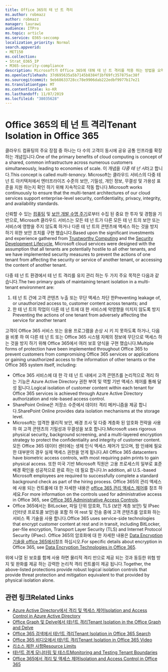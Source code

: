 ```yaml
---
title: Office 365의 테 넌 트 격리
ms.author: robmazz
author: robmazz
manager: laurawi
audience: ITPro
ms.topic: article
ms.service: O365-seccomp
localization_priority: Normal
search.appverid:
- MET150
ms.collection:
- Strat_O365_IP
- M365-security-compliance
description: Microsoft가 Office 365에 대해 테 넌 트 격리를 적용 하는 방법을 요약해 서 설명 합니다.
ms.openlocfilehash: 37d695635a5b7145b8384f1bf69fc357875ac38f
ms.sourcegitcommit: 9eb68633728cc78e9906dab222edbf9977b17e21
ms.translationtype: MT
ms.contentlocale: ko-KR
ms.lasthandoff: 11/07/2019
ms.locfileid: "38035628"
---
```

# <a name="tenant-isolation-in-office-365"></a><span data-ttu-id="01bf2-103">Office 365의 테 넌 트 격리</span><span class="sxs-lookup"><span data-stu-id="01bf2-103">Tenant Isolation in Office 365</span></span>

<span data-ttu-id="01bf2-104">클라우드 컴퓨팅의 주요 장점 중 하나는 다 수의 고객이 동시에 공유 공통 인프라를 확장 하는 개념입니다.</span><span class="sxs-lookup"><span data-stu-id="01bf2-104">One of the primary benefits of cloud computing is concept of a shared, common infrastructure across numerous customers simultaneously, leading to economies of scale.</span></span> <span data-ttu-id="01bf2-105">이 개념을 *다중 테 넌 시*라고 합니다.</span><span class="sxs-lookup"><span data-stu-id="01bf2-105">This concept is called *multi-tenancy*.</span></span> <span data-ttu-id="01bf2-106">Microsoft는 클라우드 서비스의 다중 테 넌 트 아키텍처에서 엔터프라이즈 수준의 보안, 기밀성, 개인 정보, 무결성 및 가용성 표준을 지원 하는지 확인 하기 위해 지속적으로 작동 합니다.</span><span class="sxs-lookup"><span data-stu-id="01bf2-106">Microsoft works continuously to ensure that the multi-tenant architectures of our cloud services support enterprise-level security, confidentiality, privacy, integrity, and availability standards.</span></span>

<span data-ttu-id="01bf2-107">신뢰할 수 있는 [컴퓨팅](https://www.microsoft.com/trust-center) 및 [보안 개발 수명 주기](https://www.microsoft.com/securityengineering/sdl/)로부터 수집 된 중요 한 투자 및 경험을 기반으로, Microsoft 클라우드 서비스는 모든 테 넌 트가 다른 모든 테 넌 트의 보안 또는 서비스에 영향을 주지 않도록 하거나 다른 테 넌 트의 콘텐츠에 액세스 하는 것을 방지 하기 위한 보안 조치를 구현 했습니다.</span><span class="sxs-lookup"><span data-stu-id="01bf2-107">Based upon the significant investments and experience gathered from [Trustworthy Computing](https://www.microsoft.com/trust-center) and the [Security Development Lifecycle](https://www.microsoft.com/securityengineering/sdl/), Microsoft cloud services were designed with the assumption that all tenants are potentially hostile to all other tenants, and we have implemented security measures to prevent the actions of one tenant from affecting the security or service of another tenant, or accessing the content of another tenant.</span></span>

<span data-ttu-id="01bf2-108">다중 테 넌 트 환경에서 테 넌 트 격리를 유지 관리 하는 두 가지 주요 목적은 다음과 같습니다.</span><span class="sxs-lookup"><span data-stu-id="01bf2-108">The two primary goals of maintaining tenant isolation in a multi-tenant environment are:</span></span>

1.  <span data-ttu-id="01bf2-109">테 넌 트 간에 고객 콘텐츠 누출 또는 무단 액세스 차단 한</span><span class="sxs-lookup"><span data-stu-id="01bf2-109">Preventing leakage of, or unauthorized access to, customer content across tenants; and</span></span>
2.  <span data-ttu-id="01bf2-110">한 테 넌 트의 작업이 다른 테 넌 트에 대 한 서비스에 악영향을 미치지 않도록 방지</span><span class="sxs-lookup"><span data-stu-id="01bf2-110">Preventing the actions of one tenant from adversely affecting the service for another tenant</span></span>

<span data-ttu-id="01bf2-111">고객이 Office 365 서비스 또는 응용 프로그램을 손상 시 키 지 못하도록 하거나, 다음을 비롯 하 여 다른 테 넌 트 또는 Office 365 시스템 자체의 정보에 무단으로 액세스 하는 것을 방지 하기 위해 Office 365에서 여러 보호 양식을 구현 했습니다.</span><span class="sxs-lookup"><span data-stu-id="01bf2-111">Multiple forms of protection have been implemented throughout Office 365 to prevent customers from compromising Office 365 services or applications or gaining unauthorized access to the information of other tenants or the Office 365 system itself, including:</span></span>

- <span data-ttu-id="01bf2-112">Office 365 서비스에 대 한 각 테 넌 트 내에서 고객 콘텐츠를 논리적으로 격리 하는 기능은 Azure Active Directory 권한 부여 및 역할 기반 액세스 제어를 통해 달성 됩니다.</span><span class="sxs-lookup"><span data-stu-id="01bf2-112">Logical isolation of customer content within each tenant for Office 365 services is achieved through Azure Active Directory authorization and role-based access control.</span></span>
- <span data-ttu-id="01bf2-113">SharePoint Online은 저장소 수준에서 데이터 격리 메커니즘을 제공 합니다.</span><span class="sxs-lookup"><span data-stu-id="01bf2-113">SharePoint Online provides data isolation mechanisms at the storage level.</span></span>
- <span data-ttu-id="01bf2-114">Microsoft는 엄격한 물리적 보안, 배경 조사 및 다중 계층화 된 암호화 전략을 사용 하 여 고객 콘텐츠의 기밀성과 무결성을 보호 합니다.</span><span class="sxs-lookup"><span data-stu-id="01bf2-114">Microsoft uses rigorous physical security, background screening, and a multi-layered encryption strategy to protect the confidentiality and integrity of customer content.</span></span> <span data-ttu-id="01bf2-115">모든 Office 365 데이터 센터에는 생체 인식 액세스 제어가 있으며, 팜 인쇄에 필요한 대부분의 경우 실제 액세스 권한을 얻게 됩니다.</span><span class="sxs-lookup"><span data-stu-id="01bf2-115">All Office 365 datacenters have biometric access controls, with most requiring palm prints to gain physical access.</span></span> <span data-ttu-id="01bf2-116">또한 미국 기반 Microsoft 직원은 고용 프로세스의 일부로 표준 배경 확인을 성공적으로 완료 하는 데 필요 합니다.</span><span class="sxs-lookup"><span data-stu-id="01bf2-116">In addition, all U.S.-based Microsoft employees are required to successfully complete a standard background check as part of the hiring process.</span></span> <span data-ttu-id="01bf2-117">Office 365의 관리 액세스에 사용 되는 컨트롤에 대 한 자세한 내용은 [office 365 관리 액세스 제어](office-365-administrative-access-controls-overview.md)를 참조 하세요.</span><span class="sxs-lookup"><span data-stu-id="01bf2-117">For more information on the controls used for administrative access in Office 365, see [Office 365 Administrative Access Controls](office-365-administrative-access-controls-overview.md).</span></span>
- <span data-ttu-id="01bf2-118">Office 365에서는 BitLocker, 파일 단위 암호화, TLS (보안 계층 보안) 및 IPsec (인터넷 프로토콜 보안)을 포함 하 여 rest 및 전송 중에 고객 콘텐츠를 암호화 하는 서비스 쪽 기술을 사용 합니다.</span><span class="sxs-lookup"><span data-stu-id="01bf2-118">Office 365 uses service-side technologies that encrypt customer content at rest and in transit, including BitLocker, per-file encryption, Transport Layer Security (TLS) and Internet Protocol Security (IPsec).</span></span> <span data-ttu-id="01bf2-119">Office 365의 암호화에 대 한 자세한 내용은 [Data Encryption 기술을 office 365에서](https://docs.microsoft.com/microsoft-365/compliance/office-365-encryption-in-the-microsoft-cloud-overview)참조 하십시오.</span><span class="sxs-lookup"><span data-stu-id="01bf2-119">For specific details about encryption in Office 365, see [Data Encryption Technologies in Office 365](https://docs.microsoft.com/microsoft-365/compliance/office-365-encryption-in-the-microsoft-cloud-overview).</span></span>

<span data-ttu-id="01bf2-120">위에 나열 된 보호를 함께 사용 하면 물리적 격리 만으로 제공 되는 것과 동등한 위협 방지 및 완화를 제공 하는 강력한 논리적 격리 컨트롤이 제공 됩니다.</span><span class="sxs-lookup"><span data-stu-id="01bf2-120">Together, the above-listed protections provide robust logical isolation controls that provide threat protection and mitigation equivalent to that provided by physical isolation alone.</span></span>

## <a name="related-links"></a><span data-ttu-id="01bf2-121">관련 링크</span><span class="sxs-lookup"><span data-stu-id="01bf2-121">Related Links</span></span>

- [<span data-ttu-id="01bf2-122">Azure Active Directory에서 격리 및 액세스 제어</span><span class="sxs-lookup"><span data-stu-id="01bf2-122">Isolation and Access Control in Azure Active Directory</span></span>](office-365-isolation-in-azure-active-directory.md)
- [<span data-ttu-id="01bf2-123">Office Graph 및 Delve에서 테넌트 격리</span><span class="sxs-lookup"><span data-stu-id="01bf2-123">Tenant Isolation in the Office Graph and Delve</span></span>](office-365-isolation-in-graph-and-delve.md)
- [<span data-ttu-id="01bf2-124">Office 365 검색에서 테넌트 격리</span><span class="sxs-lookup"><span data-stu-id="01bf2-124">Tenant Isolation in Office 365 Search</span></span>](office-365-isolation-in-office-365-search.md)
- [<span data-ttu-id="01bf2-125">Office 365 비디오에서 테넌트 격리</span><span class="sxs-lookup"><span data-stu-id="01bf2-125">Tenant Isolation in Office 365 Video</span></span>](office-365-isolation-in-office-365-video.md)
- [<span data-ttu-id="01bf2-126">리소스 제한 사항</span><span class="sxs-lookup"><span data-stu-id="01bf2-126">Resource Limits</span></span>](office-365-resource-limits.md)
- [<span data-ttu-id="01bf2-127">테넌트 경계 모니터링 및 테스트</span><span class="sxs-lookup"><span data-stu-id="01bf2-127">Monitoring and Testing Tenant Boundaries</span></span>](office-365-monitoring-and-testing.md)
- [<span data-ttu-id="01bf2-128">Office 365에서 격리 및 액세스 제어</span><span class="sxs-lookup"><span data-stu-id="01bf2-128">Isolation and Access Control in Office 365</span></span>](office-365-isolation-in-office-365.md)
